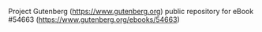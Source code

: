 Project Gutenberg (https://www.gutenberg.org) public repository for
eBook #54663 (https://www.gutenberg.org/ebooks/54663)
